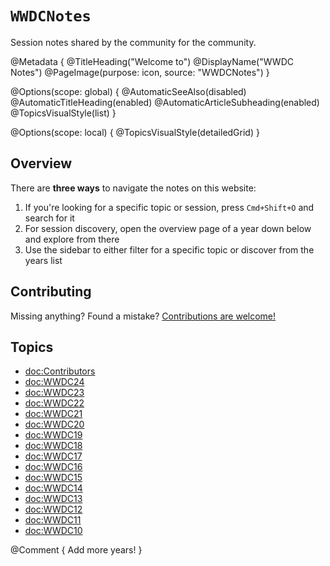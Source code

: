 # ``WWDCNotes``

Session notes shared by the community for the community.

@Metadata {
   @TitleHeading("Welcome to")
   @DisplayName("WWDC Notes")
   @PageImage(purpose: icon, source: "WWDCNotes")
}

@Options(scope: global) {
   @AutomaticSeeAlso(disabled)
   @AutomaticTitleHeading(enabled)
   @AutomaticArticleSubheading(enabled)
   @TopicsVisualStyle(list)
}

@Options(scope: local) {
   @TopicsVisualStyle(detailedGrid)
}

## Overview

There are **three ways** to navigate the notes on this website:

1. If you're looking for a specific topic or session, press `Cmd+Shift+O` and search for it
2. For session discovery, open the overview page of a year down below and explore from there
3. Use the sidebar to either filter for a specific topic or discover from the years list


## Contributing

Missing anything? Found a mistake? [Contributions are welcome!](https://wwdcnotes.com/documentation/wwdcnotes/contributing)


## Topics

- <doc:Contributors>
- <doc:WWDC24>
- <doc:WWDC23>
- <doc:WWDC22>
- <doc:WWDC21>
- <doc:WWDC20>
- <doc:WWDC19>
- <doc:WWDC18>
- <doc:WWDC17>
- <doc:WWDC16>
- <doc:WWDC15>
- <doc:WWDC14>
- <doc:WWDC13>
- <doc:WWDC12>
- <doc:WWDC11>
- <doc:WWDC10>

@Comment { Add more years! }
